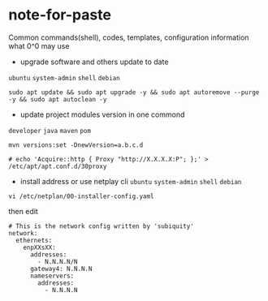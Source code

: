 # note-for-paste
Common commands(shell), codes, templates, configuration information what 0^0 may use



* upgrade software and others update to date

`ubuntu` `system-admin` `shell` `debian`

```shell
sudo apt update && sudo apt upgrade -y && sudo apt autoremove --purge -y && sudo apt autoclean -y
```

* update project modules version in one commond

`developer` `java` `maven` `pom`

```
mvn versions:set -DnewVersion=a.b.c.d
```


```
# echo 'Acquire::http { Proxy "http://X.X.X.X:P"; };' > /etc/apt/apt.conf.d/30proxy 
```

* install address  or use netplay cli
`ubuntu` `system-admin` `shell` `debian`

```
vi /etc/netplan/00-installer-config.yaml 
```
then edit
```
# This is the network config written by 'subiquity'
network:
  ethernets:
    enpXXsXX:  
      addresses:
        - N.N.N.N/N
      gateway4: N.N.N.N
      nameservers:
        addresses:
          - N.N.N.N
```
